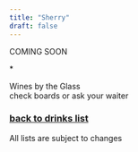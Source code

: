 ```yaml
---
title: "Sherry"
draft: false
---
```

<!-- Drinks - Sherry tile -->
<div class="tile drinks-menu-tile">
  <p>COMING SOON</p>
  <p>*</p>
  <p>Wines by the Glass<br />
  check boards or ask your waiter</p>
  <a href="/drinks"><h3>back to drinks list</h3></a>
  <p>All lists are subject to changes</p>
</div>
